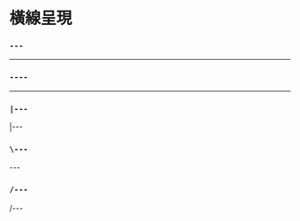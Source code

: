 # 橫線呈現
### ```---```
---
### ```----```
----
### ```|---```
|---
### ```\---```
\---
### ```/---```
/---


